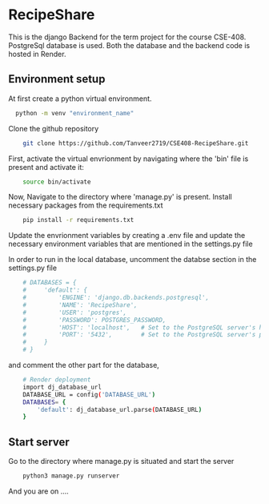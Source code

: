 
# RecipeShare

This is the django Backend for the term project for the course CSE-408. PostgreSql database is used. Both the database and the backend code is hosted in Render. 


## Environment setup

At first create a python virtual environment. 

```bash
  python -m venv "environment_name"
```

Clone the github repository
```bash
    git clone https://github.com/Tanveer2719/CSE408-RecipeShare.git
```
First,  activate the virtual envrionment by navigating where the 'bin' file is present and activate it:
```bash
    source bin/activate
```

Now, Navigate to the directory where 'manage.py' is present. Install necessary packages from the requirements.txt
```bash
    pip install -r requirements.txt
```

Update the envrionment variables by creating a .env file and update the necessary environment variables that are mentioned in the settings.py file


In order to run in the local database, uncomment the databse section in the settings.py file

```bash
    # DATABASES = {
    #     'default': {
    #         'ENGINE': 'django.db.backends.postgresql',
    #         'NAME': 'RecipeShare',
    #         'USER': 'postgres',
    #         'PASSWORD': POSTGRES_PASSWORD,
    #         'HOST': 'localhost',   # Set to the PostgreSQL server's hostname or IP address
    #         'PORT': '5432',        # Set to the PostgreSQL server's port
    #     }
    # }
```

and comment the other part for the database,
```bash
    # Render deployment
    import dj_database_url
    DATABASE_URL = config('DATABASE_URL')
    DATABASES= {
        'default': dj_database_url.parse(DATABASE_URL)
    }
```



## Start server

Go to the directory where manage.py is situated and start the server
```bash
    python3 manage.py runserver
```

And you are on ....